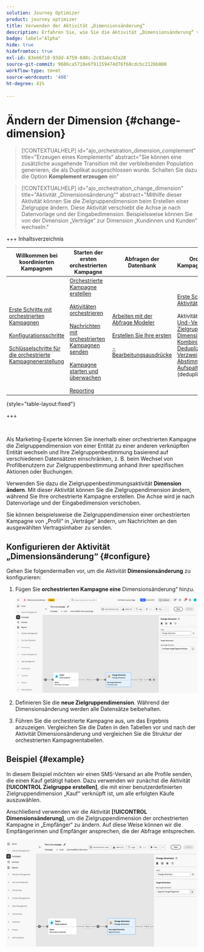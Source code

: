 ```yaml
---
solution: Journey Optimizer
product: journey optimizer
title: Verwenden der Aktivität „Dimensionsänderung“
description: Erfahren Sie, wie Sie die Aktivität „Dimensionsänderung“ verwenden
badge: label="Alpha"
hide: true
hidefromtoc: true
exl-id: 83e66f10-93dd-4759-840c-2c83abc42a28
source-git-commit: 9606ca5710e6f91159474d76f68cdcbc2128b000
workflow-type: tm+mt
source-wordcount: '408'
ht-degree: 41%

---
```


# Ändern der Dimension {#change-dimension}

>[!CONTEXTUALHELP]
>id="ajo_orchestration_dimension_complement"
>title="Erzeugen eines Komplements"
>abstract="Sie können eine zusätzliche ausgehende Transition mit der verbleibenden Population generieren, die als Duplikat ausgeschlossen wurde. Schalten Sie dazu die Option **Komplement erzeugen** ein"

>[!CONTEXTUALHELP]
>id="ajo_orchestration_change_dimension"
>title="Aktivität „Dimensionsänderung“"
>abstract="Mithilfe dieser Aktivität können Sie die Zielgruppendimension beim Erstellen einer Zielgruppe ändern. Diese Aktivität verschiebt die Achse je nach Datenvorlage und der Eingabedimension. Beispielsweise können Sie von der Dimension „Verträge“ zur Dimension „Kundinnen und Kunden“ wechseln."

+++ Inhaltsverzeichnis

| Willkommen bei koordinierten Kampagnen | Starten der ersten orchestrierten Kampagne | Abfragen der Datenbank | Orchestrierte Kampagnenaktivitäten |
|---|---|---|---|
| [Erste Schritte mit orchestrierten Kampagnen](../gs-orchestrated-campaigns.md)<br/><br/>[Konfigurationsschritte](../configuration-steps.md)<br/><br/>[Schlüsselschritte für die orchestrierte Kampagnenerstellung](../gs-campaign-creation.md) | [Orchestrierte Kampagne erstellen](../create-orchestrated-campaign.md)<br/><br/>[Aktivitäten orchestrieren](../orchestrate-activities.md)<br/><br/>[ Nachrichten mit orchestrierten Kampagnen senden](../send-messages.md)<br/><br/>[Kampagne starten und überwachen](../start-monitor-campaigns.md)<br/><br/>[Reporting](../reporting-campaigns.md) | [Arbeiten mit der Abfrage Modeler](../orchestrated-query-modeler.md)<br/><br/>[Erstellen Sie Ihre ersten ](../build-query.md)<br/><br/>[-Bearbeitungsausdrücke](../edit-expressions.md) | [Erste Schritte mit Aktivitäten](about-activities.md)<br/><br/>Aktivitäten:<br/>[Und-Verknüpfung](and-join.md) - [Zielgruppe aufbauen](build-audience.md) - [Dimensionsänderung](change-dimension.md) - [Kombinieren](combine.md) - [Deduplizierung](enrichment.md) - [Verzweigung](fork.md) - [Abstimmung](reconciliation.md) - [Aufspaltung](split.md)[ ](wait.md) Warten](deduplication.md) [ |

{style="table-layout:fixed"}

+++

<br/>

Als Marketing-Experte können Sie innerhalb einer orchestrierten Kampagne die Zielgruppendimension von einer Entität zu einer anderen verknüpften Entität wechseln und Ihre Zielgruppenbestimmung basierend auf verschiedenen Datensätzen einschränken, z. B. beim Wechsel von Profilbenutzern zur Zielgruppenbestimmung anhand ihrer spezifischen Aktionen oder Buchungen.

Verwenden Sie dazu die Zielgruppenbestimmungsaktivität **Dimension ändern**. Mit dieser Aktivität können Sie die Zielgruppendimension ändern, während Sie Ihre orchestrierte Kampagne erstellen. Die Achse wird je nach Datenvorlage und der Eingabedimension verschoben.

Sie können beispielsweise die Zielgruppendimension einer orchestrierten Kampagne von „Profil“ in „Verträge“ ändern, um Nachrichten an den ausgewählten Vertragsinhaber zu senden.

<!--
>[!IMPORTANT]
>
>Please note that the **[!UICONTROL Change Dimension]** and **[!UICONTROL Change Data source]** activities should not be added in one row. If you need to use both activities consecutively, make sure you include an **[!UICONTROL Enrichement]** activity in between them. This ensures proper execution and prevents potential conflicts or errors.-->

## Konfigurieren der Aktivität „Dimensionsänderung“ {#configure}

Gehen Sie folgendermaßen vor, um die Aktivität **Dimensionsänderung** zu konfigurieren:

1. Fügen Sie **orchestrierten Kampagne eine** Dimensionsänderung“ hinzu.

   ![](../assets/change-dimension.png)

1. Definieren Sie die **neue Zielgruppendimension**. Während der Dimensionsänderung werden alle Datensätze beibehalten.

1. Führen Sie die orchestrierte Kampagne aus, um das Ergebnis anzuzeigen. Vergleichen Sie die Daten in den Tabellen vor und nach der Aktivität Dimensionsänderung und vergleichen Sie die Struktur der orchestrierten Kampagnentabellen.

## Beispiel {#example}

In diesem Beispiel möchten wir einen SMS-Versand an alle Profile senden, die einen Kauf getätigt haben. Dazu verwenden wir zunächst die Aktivität **[!UICONTROL Zielgruppe erstellen]**, die mit einer benutzerdefinierten Zielgruppendimension „Kauf“ verknüpft ist, um alle erfolgten Käufe auszuwählen.

Anschließend verwenden wir die Aktivität **[!UICONTROL Dimensionsänderung]**, um die Zielgruppendimension der orchestrierten Kampagne in „Empfänger“ zu ändern. Auf diese Weise können wir die Empfängerinnen und Empfänger ansprechen, die der Abfrage entsprechen.

![](../assets/change-dimension-example.png)
